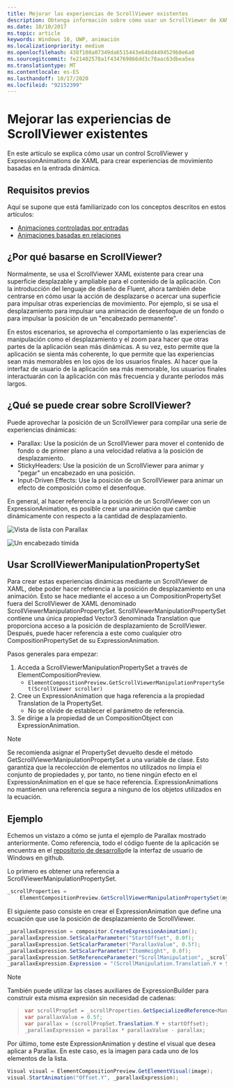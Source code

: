 ```yaml
---
title: Mejorar las experiencias de ScrollViewer existentes
description: Obtenga información sobre cómo usar un ScrollViewer de XAML y ExpressionAnimations para crear experiencias dinámicas de movimiento controlado por entrada.
ms.date: 10/10/2017
ms.topic: article
keywords: Windows 10, UWP, animación
ms.localizationpriority: medium
ms.openlocfilehash: 438f108a07349da6515443e64bd4494529b8e6a0
ms.sourcegitcommit: fe21402578a1f434769866dd3c78aac63dbea5ea
ms.translationtype: MT
ms.contentlocale: es-ES
ms.lasthandoff: 10/17/2020
ms.locfileid: "92152399"
---
```

# <a name="enhance-existing-scrollviewer-experiences"></a>Mejorar las experiencias de ScrollViewer existentes

En este artículo se explica cómo usar un control ScrollViewer y ExpressionAnimations de XAML para crear experiencias de movimiento basadas en la entrada dinámica.

## <a name="prerequisites"></a>Requisitos previos

Aquí se supone que está familiarizado con los conceptos descritos en estos artículos:

- [Animaciones controladas por entradas](input-driven-animations.md)
- [Animaciones basadas en relaciones](relation-animations.md)

## <a name="why-build-on-top-of-scrollviewer"></a>¿Por qué basarse en ScrollViewer?

Normalmente, se usa el ScrollViewer XAML existente para crear una superficie desplazable y ampliable para el contenido de la aplicación. Con la introducción del lenguaje de diseño de Fluent, ahora también debe centrarse en cómo usar la acción de desplazarse o acercar una superficie para impulsar otras experiencias de movimiento. Por ejemplo, si se usa el desplazamiento para impulsar una animación de desenfoque de un fondo o para impulsar la posición de un "encabezado permanente".

En estos escenarios, se aprovecha el comportamiento o las experiencias de manipulación como el desplazamiento y el zoom para hacer que otras partes de la aplicación sean más dinámicas. A su vez, esto permite que la aplicación se sienta más coherente, lo que permite que las experiencias sean más memorables en los ojos de los usuarios finales. Al hacer que la interfaz de usuario de la aplicación sea más memorable, los usuarios finales interactuarán con la aplicación con más frecuencia y durante períodos más largos.

## <a name="what-can-you-build-on-top-of-scrollviewer"></a>¿Qué se puede crear sobre ScrollViewer?

Puede aprovechar la posición de un ScrollViewer para compilar una serie de experiencias dinámicas:

- Parallax: Use la posición de un ScrollViewer para mover el contenido de fondo o de primer plano a una velocidad relativa a la posición de desplazamiento.
- StickyHeaders: Use la posición de un ScrollViewer para animar y "pegar" un encabezado en una posición.
- Input-Driven Effects: Use la posición de un ScrollViewer para animar un efecto de composición como el desenfoque.

En general, al hacer referencia a la posición de un ScrollViewer con un ExpressionAnimation, es posible crear una animación que cambie dinámicamente con respecto a la cantidad de desplazamiento.

![Vista de lista con Parallax](images/animation/parallax.gif)

![Un encabezado tímida](images/animation/shy-header.gif)

## <a name="using-scrollviewermanipulationpropertyset"></a>Usar ScrollViewerManipulationPropertySet

Para crear estas experiencias dinámicas mediante un ScrollViewer de XAML, debe poder hacer referencia a la posición de desplazamiento en una animación. Esto se hace mediante el acceso a un CompositionPropertySet fuera del ScrollViewer de XAML denominado ScrollViewerManipulationPropertySet.
ScrollViewerManipulationPropertySet contiene una única propiedad Vector3 denominada Translation que proporciona acceso a la posición de desplazamiento de ScrollViewer. Después, puede hacer referencia a este como cualquier otro CompositionPropertySet de su ExpressionAnimation.

Pasos generales para empezar:

1. Acceda a ScrollViewerManipulationPropertySet a través de ElementCompositionPreview.
    - `ElementCompositionPreview.GetScrollViewerManipulationPropertySet(ScrollViewer scroller)`
1. Cree un ExpressionAnimation que haga referencia a la propiedad Translation de la PropertySet.
    - No se olvide de establecer el parámetro de referencia.
1. Se dirige a la propiedad de un CompositionObject con ExpressionAnimation.

> [!NOTE]
> Se recomienda asignar el PropertySet devuelto desde el método GetScrollViewerManipulationPropertySet a una variable de clase. Esto garantiza que la recolección de elementos no utilizados no limpia el conjunto de propiedades y, por tanto, no tiene ningún efecto en el ExpressionAnimation en el que se hace referencia. ExpressionAnimations no mantienen una referencia segura a ninguno de los objetos utilizados en la ecuación.

## <a name="example"></a>Ejemplo

Echemos un vistazo a cómo se junta el ejemplo de Parallax mostrado anteriormente. Como referencia, todo el código fuente de la aplicación se encuentra en el [repositorio de desarrollo](https://github.com/microsoft/WindowsCompositionSamples)de la interfaz de usuario de Windows en github.

Lo primero es obtener una referencia a ScrollViewerManipulationPropertySet.

```csharp
_scrollProperties =
    ElementCompositionPreview.GetScrollViewerManipulationPropertySet(myScrollViewer);
```

El siguiente paso consiste en crear el ExpressionAnimation que define una ecuación que use la posición de desplazamiento de ScrollViewer.

```csharp
_parallaxExpression = compositor.CreateExpressionAnimation();
_parallaxExpression.SetScalarParameter("StartOffset", 0.0f);
_parallaxExpression.SetScalarParameter("ParallaxValue", 0.5f);
_parallaxExpression.SetScalarParameter("ItemHeight", 0.0f);
_parallaxExpression.SetReferenceParameter("ScrollManipulation", _scrollProperties);
_parallaxExpression.Expression = "(ScrollManipulation.Translation.Y + StartOffset - (0.5 * ItemHeight)) * ParallaxValue - (ScrollManipulation.Translation.Y + StartOffset - (0.5 * ItemHeight))";
```

> [!NOTE]
> También puede utilizar las clases auxiliares de ExpressionBuilder para construir esta misma expresión sin necesidad de cadenas:

> ```csharp
> var scrollPropSet = _scrollProperties.GetSpecializedReference<ManipulationPropertySetReferenceNode>();
> var parallaxValue = 0.5f;
> var parallax = (scrollPropSet.Translation.Y + startOffset);
> _parallaxExpression = parallax * parallaxValue - parallax;
> ```

Por último, tome este ExpressionAnimation y destine el visual que desea aplicar a Parallax. En este caso, es la imagen para cada uno de los elementos de la lista.

```csharp
Visual visual = ElementCompositionPreview.GetElementVisual(image);
visual.StartAnimation("Offset.Y", _parallaxExpression);
```
